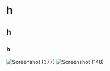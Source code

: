 # h
## h
### h
![Screenshot (377)](https://github.com/Sadrakhtarshenas/python/assets/140339193/97bade2c-52d5-4d69-b802-8b53ab9b101e)
![Screenshot (148)](https://github.com/Sadrakhtarshenas/python/assets/140339193/65de7ffb-478b-4eae-9052-67d8b75f704c)
